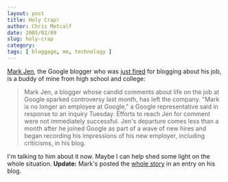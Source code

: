 ```yaml
---
layout: post
title: Holy Crap!
author: Chris Metcalf
date: 2005/02/09
slug: holy-crap
category: 
tags: [ bloggage, me, technology ]
---
```


<a href="http://99zeros.blogspot.com/">Mark Jen</a>, the Google blogger who was <a href="http://news.com.com/Google+blogger+has+left+the+building/2100-1038_3-5567863.html?tag=nl">just fired</a> for blogging about his job, is a buddy of mine from high school and college:
<blockquote> Mark Jen, a blogger whose candid comments about life on the job at Google sparked controversy last month, has left the company.
"Mark is no longer an employee at Google," a Google representative said in response to an inquiry Tuesday. Efforts to reach Jen for comment were not immediately successful.
Jen's departure comes less than a month after he joined Google as part of a wave of new hires and began recording his impressions of his new employer, including criticisms, in his blog. </blockquote>
I'm talking to him about it now. Maybe I can help shed some light on the whole situation.
<strong>Update:</strong> Mark's posted the <a href="http://99zeros.blogspot.com/2005/02/official-story-straight-from-source.html">whole story</a> in an entry on his blog.
